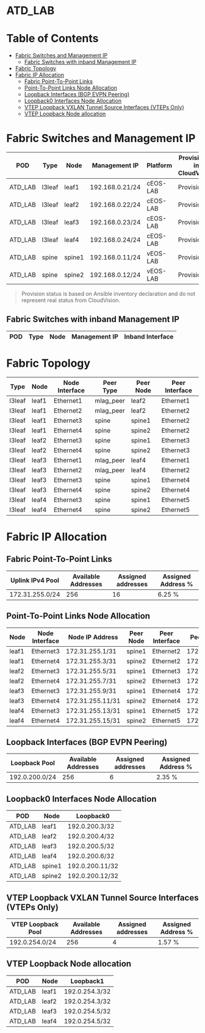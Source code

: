 # ATD_LAB

# Table of Contents

- [Fabric Switches and Management IP](#fabric-switches-and-management-ip)
  - [Fabric Switches with inband Management IP](#fabric-switches-with-inband-management-ip)
- [Fabric Topology](#fabric-topology)
- [Fabric IP Allocation](#fabric-ip-allocation)
  - [Fabric Point-To-Point Links](#fabric-point-to-point-links)
  - [Point-To-Point Links Node Allocation](#point-to-point-links-node-allocation)
  - [Loopback Interfaces (BGP EVPN Peering)](#loopback-interfaces-bgp-evpn-peering)
  - [Loopback0 Interfaces Node Allocation](#loopback0-interfaces-node-allocation)
  - [VTEP Loopback VXLAN Tunnel Source Interfaces (VTEPs Only)](#vtep-loopback-vxlan-tunnel-source-interfaces-vteps-only)
  - [VTEP Loopback Node allocation](#vtep-loopback-node-allocation)

# Fabric Switches and Management IP

| POD | Type | Node | Management IP | Platform | Provisioned in CloudVision |
| --- | ---- | ---- | ------------- | -------- | -------------------------- |
| ATD_LAB | l3leaf | leaf1 | 192.168.0.21/24 | cEOS-LAB | Provisioned |
| ATD_LAB | l3leaf | leaf2 | 192.168.0.22/24 | cEOS-LAB | Provisioned |
| ATD_LAB | l3leaf | leaf3 | 192.168.0.23/24 | cEOS-LAB | Provisioned |
| ATD_LAB | l3leaf | leaf4 | 192.168.0.24/24 | cEOS-LAB | Provisioned |
| ATD_LAB | spine | spine1 | 192.168.0.11/24 | vEOS-LAB | Provisioned |
| ATD_LAB | spine | spine2 | 192.168.0.12/24 | vEOS-LAB | Provisioned |

> Provision status is based on Ansible inventory declaration and do not represent real status from CloudVision.

## Fabric Switches with inband Management IP
| POD | Type | Node | Management IP | Inband Interface |
| --- | ---- | ---- | ------------- | ---------------- |

# Fabric Topology

| Type | Node | Node Interface | Peer Type | Peer Node | Peer Interface |
| ---- | ---- | -------------- | --------- | ----------| -------------- |
| l3leaf | leaf1 | Ethernet1 | mlag_peer | leaf2 | Ethernet1 |
| l3leaf | leaf1 | Ethernet2 | mlag_peer | leaf2 | Ethernet2 |
| l3leaf | leaf1 | Ethernet3 | spine | spine1 | Ethernet2 |
| l3leaf | leaf1 | Ethernet4 | spine | spine2 | Ethernet2 |
| l3leaf | leaf2 | Ethernet3 | spine | spine1 | Ethernet3 |
| l3leaf | leaf2 | Ethernet4 | spine | spine2 | Ethernet3 |
| l3leaf | leaf3 | Ethernet1 | mlag_peer | leaf4 | Ethernet1 |
| l3leaf | leaf3 | Ethernet2 | mlag_peer | leaf4 | Ethernet2 |
| l3leaf | leaf3 | Ethernet3 | spine | spine1 | Ethernet4 |
| l3leaf | leaf3 | Ethernet4 | spine | spine2 | Ethernet4 |
| l3leaf | leaf4 | Ethernet3 | spine | spine1 | Ethernet5 |
| l3leaf | leaf4 | Ethernet4 | spine | spine2 | Ethernet5 |

# Fabric IP Allocation

## Fabric Point-To-Point Links

| Uplink IPv4 Pool | Available Addresses | Assigned addresses | Assigned Address % |
| ---------------- | ------------------- | ------------------ | ------------------ |
| 172.31.255.0/24 | 256 | 16 | 6.25 % |

## Point-To-Point Links Node Allocation

| Node | Node Interface | Node IP Address | Peer Node | Peer Interface | Peer IP Address |
| ---- | -------------- | --------------- | --------- | -------------- | --------------- |
| leaf1 | Ethernet3 | 172.31.255.1/31 | spine1 | Ethernet2 | 172.31.255.0/31 |
| leaf1 | Ethernet4 | 172.31.255.3/31 | spine2 | Ethernet2 | 172.31.255.2/31 |
| leaf2 | Ethernet3 | 172.31.255.5/31 | spine1 | Ethernet3 | 172.31.255.4/31 |
| leaf2 | Ethernet4 | 172.31.255.7/31 | spine2 | Ethernet3 | 172.31.255.6/31 |
| leaf3 | Ethernet3 | 172.31.255.9/31 | spine1 | Ethernet4 | 172.31.255.8/31 |
| leaf3 | Ethernet4 | 172.31.255.11/31 | spine2 | Ethernet4 | 172.31.255.10/31 |
| leaf4 | Ethernet3 | 172.31.255.13/31 | spine1 | Ethernet5 | 172.31.255.12/31 |
| leaf4 | Ethernet4 | 172.31.255.15/31 | spine2 | Ethernet5 | 172.31.255.14/31 |

## Loopback Interfaces (BGP EVPN Peering)

| Loopback Pool | Available Addresses | Assigned addresses | Assigned Address % |
| ------------- | ------------------- | ------------------ | ------------------ |
| 192.0.200.0/24 | 256 | 6 | 2.35 % |

## Loopback0 Interfaces Node Allocation

| POD | Node | Loopback0 |
| --- | ---- | --------- |
| ATD_LAB | leaf1 | 192.0.200.3/32 |
| ATD_LAB | leaf2 | 192.0.200.4/32 |
| ATD_LAB | leaf3 | 192.0.200.5/32 |
| ATD_LAB | leaf4 | 192.0.200.6/32 |
| ATD_LAB | spine1 | 192.0.200.11/32 |
| ATD_LAB | spine2 | 192.0.200.12/32 |

## VTEP Loopback VXLAN Tunnel Source Interfaces (VTEPs Only)

| VTEP Loopback Pool | Available Addresses | Assigned addresses | Assigned Address % |
| --------------------- | ------------------- | ------------------ | ------------------ |
| 192.0.254.0/24 | 256 | 4 | 1.57 % |

## VTEP Loopback Node allocation

| POD | Node | Loopback1 |
| --- | ---- | --------- |
| ATD_LAB | leaf1 | 192.0.254.3/32 |
| ATD_LAB | leaf2 | 192.0.254.3/32 |
| ATD_LAB | leaf3 | 192.0.254.5/32 |
| ATD_LAB | leaf4 | 192.0.254.5/32 |
